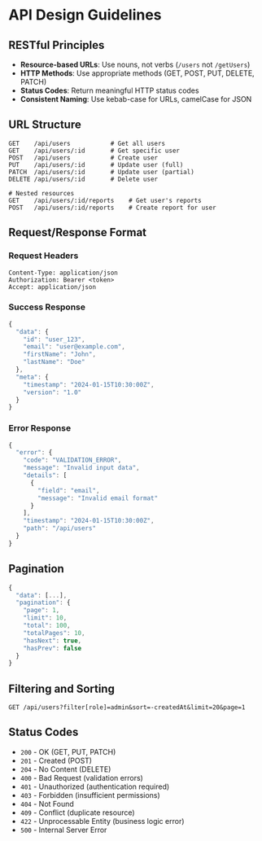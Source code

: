 # API Design Guidelines

## RESTful Principles

- **Resource-based URLs**: Use nouns, not verbs (`/users` not `/getUsers`)
- **HTTP Methods**: Use appropriate methods (GET, POST, PUT, DELETE, PATCH)
- **Status Codes**: Return meaningful HTTP status codes
- **Consistent Naming**: Use kebab-case for URLs, camelCase for JSON

## URL Structure

```
GET    /api/users           # Get all users
GET    /api/users/:id       # Get specific user
POST   /api/users           # Create user
PUT    /api/users/:id       # Update user (full)
PATCH  /api/users/:id       # Update user (partial)
DELETE /api/users/:id       # Delete user

# Nested resources
GET    /api/users/:id/reports    # Get user's reports
POST   /api/users/:id/reports    # Create report for user
```

## Request/Response Format

### Request Headers

```
Content-Type: application/json
Authorization: Bearer <token>
Accept: application/json
```

### Success Response

```typescript
{
  "data": {
    "id": "user_123",
    "email": "user@example.com",
    "firstName": "John",
    "lastName": "Doe"
  },
  "meta": {
    "timestamp": "2024-01-15T10:30:00Z",
    "version": "1.0"
  }
}
```

### Error Response

```typescript
{
  "error": {
    "code": "VALIDATION_ERROR",
    "message": "Invalid input data",
    "details": [
      {
        "field": "email",
        "message": "Invalid email format"
      }
    ],
    "timestamp": "2024-01-15T10:30:00Z",
    "path": "/api/users"
  }
}
```

## Pagination

```typescript
{
  "data": [...],
  "pagination": {
    "page": 1,
    "limit": 10,
    "total": 100,
    "totalPages": 10,
    "hasNext": true,
    "hasPrev": false
  }
}
```

## Filtering and Sorting

```
GET /api/users?filter[role]=admin&sort=-createdAt&limit=20&page=1
```

## Status Codes

- `200` - OK (GET, PUT, PATCH)
- `201` - Created (POST)
- `204` - No Content (DELETE)
- `400` - Bad Request (validation errors)
- `401` - Unauthorized (authentication required)
- `403` - Forbidden (insufficient permissions)
- `404` - Not Found
- `409` - Conflict (duplicate resource)
- `422` - Unprocessable Entity (business logic error)
- `500` - Internal Server Error
